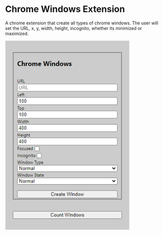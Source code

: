# Chrome Windows Extension
A chrome extension that create all types of chrome windows. The user will set the URL, x, y, width, height, incognito, whether its minimized or maximized.

<img src="./screenshot.png" alt="Screenshot" width="400"/>
